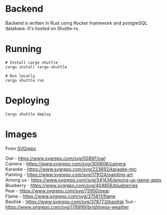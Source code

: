 # Backend

Backend is written in Rust using Rocker framework and postgreSQL database. It's hosted on Shuttle-rs.

# Running

```
# Install cargo shuttle
cargo install cargo-shuttle

# Run locally
cargo shuttle run
```

# Deploying

```
Cargo shuttle deploy
```

# Images

From [SVGrepo](https://www.svgrepo.com)

Owl - https://www.svgrepo.com/svg/55997/owl  
Camera - https://www.svgrepo.com/svg/300608/camera  
Karaoke - https://www.svgrepo.com/svg/223692/karaoke-mic  
Painting - https://www.svgrepo.com/svg/179124/painting-art  
Among us - https://www.svgrepo.com/svg/341436/among-us-game-apps  
Blueberry - https://www.svgrepo.com/svg/404856/blueberries  
Pear - https://www.svgrepo.com/svg/75950/pear  
Flame - https://www.svgrepo.com/svg/375811/flame  
Basilisk - https://www.svgrepo.com/svg/378773/basilisk
Sun - https://www.svgrepo.com/svg/178999/brightness-weather
